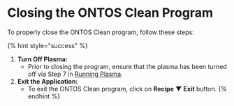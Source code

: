 # Closing the ONTOS Clean Program

To properly close the ONTOS Clean program, follow these steps:

{% hint style="success" %}
1. **Turn Off Plasma:**
   * Prior to closing the program, ensure that the plasma has been turned off via Step 7 in [Running Plasma](running-plasma.md).
2. **Exit the Application:**
   * To exit the ONTOS Clean program, click on **Recipe** ▼ **Exit** button.
{% endhint %}
